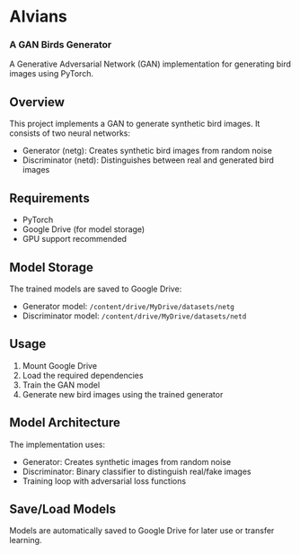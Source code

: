 # AIvians
### A GAN Birds Generator

A Generative Adversarial Network (GAN) implementation for generating bird images using PyTorch.

## Overview

This project implements a GAN to generate synthetic bird images. It consists of two neural networks:
- Generator (netg): Creates synthetic bird images from random noise
- Discriminator (netd): Distinguishes between real and generated bird images

## Requirements

- PyTorch
- Google Drive (for model storage)
- GPU support recommended

## Model Storage

The trained models are saved to Google Drive:
- Generator model: `/content/drive/MyDrive/datasets/netg`
- Discriminator model: `/content/drive/MyDrive/datasets/netd`

## Usage

1. Mount Google Drive
2. Load the required dependencies
3. Train the GAN model
4. Generate new bird images using the trained generator

## Model Architecture

The implementation uses:
- Generator: Creates synthetic images from random noise
- Discriminator: Binary classifier to distinguish real/fake images
- Training loop with adversarial loss functions

## Save/Load Models

Models are automatically saved to Google Drive for later use or transfer learning.
